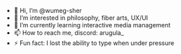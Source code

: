 - 👋 Hi, I’m @wumeg-sher
- 👀 I’m interested in philosophy, fiber arts, UX/UI
- 🌱 I’m currently learning interactive media management
- 📫 How to reach me, discord: arugula_
- ⚡ Fun fact: I lost the ability to type when under pressure

<!---
wumeg-sher/wumeg-sher is a ✨ special ✨ repository because its `README.md` (this file) appears on your GitHub profile.
You can click the Preview link to take a look at your changes.
--->
